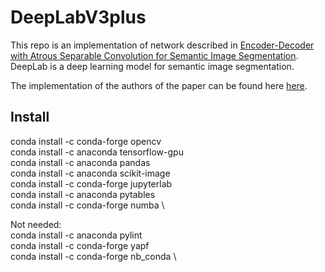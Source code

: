 # DeepLabV3plus
This repo is an implementation of network described in [Encoder-Decoder with Atrous Separable Convolution for Semantic Image Segmentation](https://arxiv.org/abs/1802.02611). DeepLab is a deep learning model for semantic image segmentation.

The implementation of the authors of the paper can be found here [here](https://github.com/tensorflow/models/tree/master/research/deeplab).

## Install
conda install -c conda-forge opencv \
conda install -c anaconda tensorflow-gpu \
conda install -c anaconda pandas \
conda install -c anaconda scikit-image \
conda install -c conda-forge jupyterlab \
conda install -c anaconda pytables \
conda install -c conda-forge numba \

Not needed: \
conda install -c anaconda pylint \
conda install -c conda-forge yapf \
conda install -c conda-forge nb_conda \
